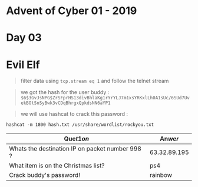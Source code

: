 # Advent of Cyber 01 - 2019
# Day 03
# Evil Elf

> filter data using `tcp.stream eq 1` and follow the telnet stream

> we got the hash for the user buddy : `$6$3GvJsNPG$ZrSFprHS13divBhlaKg1rYrYLJ7m1xsYRKxlLh0A1sUc/6SUd7UvekBOtSnSyBwk3vCDqBhrgxQpkdsNN6aYP1`

> we will use hashcat to crack this password :
```
hashcat -m 1800 hash.txt /usr/share/wordlist/rockyou.txt
```

| Que$t1on$ | An$wer$ |
|-----------|---------|
| Whats the destination IP on packet number 998 ? | 63.32.89.195 |
| What item is on the Christmas list? | ps4 |
| Crack buddy's password! | rainbow |
